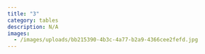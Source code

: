 ```yaml
---
title: "3"
category: tables
description: N/A
images:
  - /images/uploads/bb215390-4b3c-4a77-b2a9-4366cee2fefd.jpg
---
```

